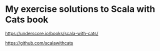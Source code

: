 # My exercise solutions to Scala with Cats book

https://underscore.io/books/scala-with-cats/

https://github.com/scalawithcats
